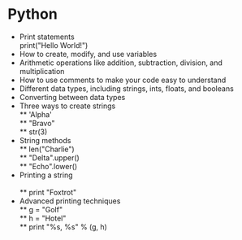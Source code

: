# Python
>
* Print statements </br>
print("Hello World!")
* How to create, modify, and use variables </br>
* Arithmetic operations like addition, subtraction, division, and multiplication </br>
* How to use comments to make your code easy to understand </br>
* Different data types, including strings, ints, floats, and booleans </br>
* Converting between data types </br>
* Three ways to create strings </br>
** 'Alpha' </br>
** "Bravo" </br>
** str(3) </br>
* String methods </br>
** len("Charlie") </br>
** "Delta".upper() </br>
** "Echo".lower() </br>
* Printing a string </br> </br>
** print "Foxtrot" </br>
* Advanced printing techniques </br>
** g = "Golf" </br>
** h = "Hotel" </br>
** print "%s, %s" % (g, h) </br>
